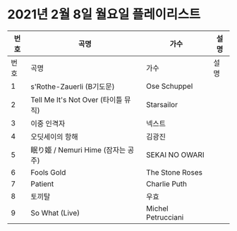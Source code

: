# 2021년 2월 8일 월요일 플레이리스트

| 번호 | 곡명 | 가수 | 설명 |
|------|------|------|------|
| 번호 | 곡명 | 가수 | 설명 |
| 1 | s'Rothe-Zauerli (B기도문) | Ose Schuppel |  |
| 2 | Tell Me It's Not Over (타이틀 뮤직) | Starsailor |  |
| 3 | 이중 인격자 | 넥스트 |  |
| 4 | 오딧세이의 항해 | 김광진 |  |
| 5 | 眠り姬 / Nemuri Hime (잠자는 공주) | SEKAI NO OWARI |  |
| 6 | Fools Gold | The Stone Roses |  |
| 7 | Patient | Charlie Puth |  |
| 8 | 토끼탈 | 우효 |  |
| 9 | So What (Live) | Michel Petrucciani |  |
